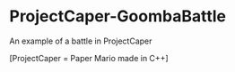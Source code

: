 # ProjectCaper-GoombaBattle

An example of a battle in ProjectCaper

[ProjectCaper = Paper Mario made in C++]
